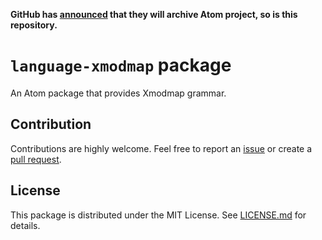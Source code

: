 **GitHub has [announced](https://github.blog/2022-06-08-sunsetting-atom/) that they will archive Atom project, so is this repository.**

# `language-xmodmap` package

An Atom package that provides Xmodmap grammar.

## Contribution
Contributions are highly welcome. Feel free to report an [issue][] or create a [pull request][].
 
## License
This package is distributed under the MIT License.
See [LICENSE.md](./LICENSE.md) for details.

[issue]: https://github.com/yudai-nkt/language-xmodmap/issues
[pull request]: https://github.com/yudai-nkt/language-xmodmap/pulls
